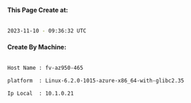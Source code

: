 
   
#### This Page Create at:

```bash

2023-11-10 - 09:36:32 UTC

```

#### Create By Machine:

```bash

Host Name : fv-az950-465

platform  : Linux-6.2.0-1015-azure-x86_64-with-glibc2.35

Ip Local  : 10.1.0.21

```

